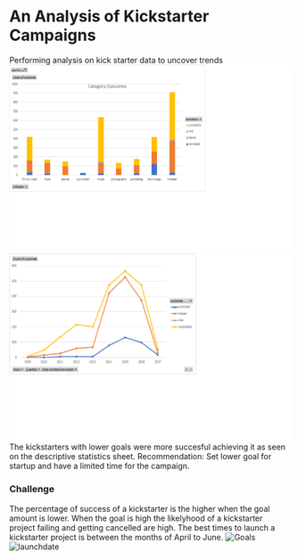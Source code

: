 # An Analysis of Kickstarter Campaigns
Performing analysis on kick starter data to uncover trends 
![Categoryoutcomes](https://github.com/Kalkidanalemaye/Kickstarter-analysis/blob/master/Categoryoutcomes.png)
![Outcomes](https://github.com/Kalkidanalemaye/Kickstarter-analysis/blob/master/Outcomes.png)
The kickstarters with lower goals were more succesful achieving it as seen on the descriptive statistics sheet.
Recommendation: Set lower goal for startup and have a limited time for the campaign. 
### Challenge
The percentage of success of a kickstarter is the higher when the goal amount is lower. 
When the goal is high the likelyhood of a kickstarter project failing and getting cancelled are high.
The best times to launch a kickstarter project is between the months of April to June.
![Goals]()
![launchdate](path/to/launchdate.png)
